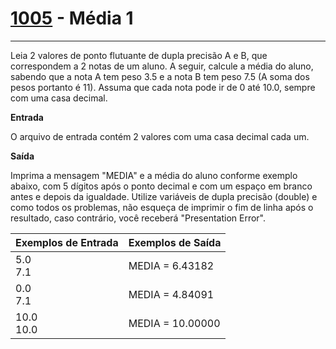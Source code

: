# [1005](https://www.beecrowd.com.br/judge/pt/problems/view/1005) - Média 1

__________

Leia 2 valores de ponto flutuante de dupla precisão A e B, que correspondem a 2 notas de um aluno. A seguir, calcule a
média do aluno, sabendo que a nota A tem peso 3.5 e a nota B tem peso 7.5 (A soma dos pesos portanto é 11). Assuma que
cada nota pode ir de 0 até 10.0, sempre com uma casa decimal.

**Entrada**

O arquivo de entrada contém 2 valores com uma casa decimal cada um.

**Saída**

Imprima a mensagem "MEDIA" e a média do aluno conforme exemplo abaixo, com 5 dígitos após o ponto decimal e com um
espaço em branco antes e depois da igualdade. Utilize variáveis de dupla precisão (double) e como todos os problemas,
não esqueça de imprimir o fim de linha após o resultado, caso contrário, você receberá "Presentation Error".

| Exemplos de Entrada | Exemplos de Saída |
|---------------------|-------------------|
| 5.0 <br/> 7.1       | MEDIA = 6.43182   |
| 0.0 <br/> 7.1       | MEDIA = 4.84091   |
| 10.0 <br/> 10.0     | MEDIA = 10.00000  |

